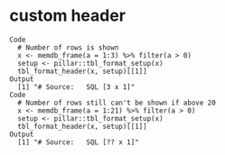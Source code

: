# custom header

    Code
      # Number of rows is shown
      x <- memdb_frame(a = 1:3) %>% filter(a > 0)
      setup <- pillar::tbl_format_setup(x)
      tbl_format_header(x, setup)[[1]]
    Output
      [1] "# Source:   SQL [3 x 1]"
    Code
      # Number of rows still can't be shown if above 20
      x <- memdb_frame(a = 1:21) %>% filter(a > 0)
      setup <- pillar::tbl_format_setup(x)
      tbl_format_header(x, setup)[[1]]
    Output
      [1] "# Source:   SQL [?? x 1]"

